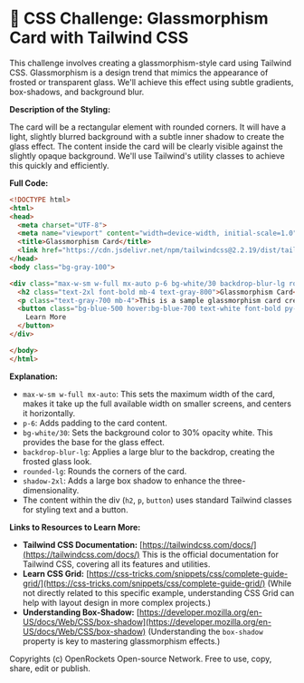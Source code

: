 # 🐞 CSS Challenge:  Glassmorphism Card with Tailwind CSS


This challenge involves creating a glassmorphism-style card using Tailwind CSS.  Glassmorphism is a design trend that mimics the appearance of frosted or transparent glass. We'll achieve this effect using subtle gradients, box-shadows, and background blur.

**Description of the Styling:**

The card will be a rectangular element with rounded corners.  It will have a light, slightly blurred background with a subtle inner shadow to create the glass effect.  The content inside the card will be clearly visible against the slightly opaque background.  We'll use Tailwind's utility classes to achieve this quickly and efficiently.

**Full Code:**

```html
<!DOCTYPE html>
<html>
<head>
  <meta charset="UTF-8">
  <meta name="viewport" content="width=device-width, initial-scale=1.0">
  <title>Glassmorphism Card</title>
  <link href="https://cdn.jsdelivr.net/npm/tailwindcss@2.2.19/dist/tailwind.min.css" rel="stylesheet">
</head>
<body class="bg-gray-100">

<div class="max-w-sm w-full mx-auto p-6 bg-white/30 backdrop-blur-lg rounded-lg shadow-2xl">
  <h2 class="text-2xl font-bold mb-4 text-gray-800">Glassmorphism Card</h2>
  <p class="text-gray-700 mb-4">This is a sample glassmorphism card created using Tailwind CSS.  It demonstrates a subtle glass effect using background blur and shadows.</p>
  <button class="bg-blue-500 hover:bg-blue-700 text-white font-bold py-2 px-4 rounded">
    Learn More
  </button>
</div>

</body>
</html>
```

**Explanation:**

* `max-w-sm w-full mx-auto`: This sets the maximum width of the card, makes it take up the full available width on smaller screens, and centers it horizontally.
* `p-6`: Adds padding to the card content.
* `bg-white/30`: Sets the background color to 30% opacity white. This provides the base for the glass effect.
* `backdrop-blur-lg`: Applies a large blur to the backdrop, creating the frosted glass look.
* `rounded-lg`: Rounds the corners of the card.
* `shadow-2xl`: Adds a large box shadow to enhance the three-dimensionality.
* The content within the div (`h2`, `p`, `button`) uses standard Tailwind classes for styling text and a button.


**Links to Resources to Learn More:**

* **Tailwind CSS Documentation:** [https://tailwindcss.com/docs/](https://tailwindcss.com/docs/)  This is the official documentation for Tailwind CSS, covering all its features and utilities.
* **Learn CSS Grid:**  [https://css-tricks.com/snippets/css/complete-guide-grid/](https://css-tricks.com/snippets/css/complete-guide-grid/) (While not directly related to this specific example, understanding CSS Grid can help with layout design in more complex projects.)
* **Understanding Box-Shadow:** [https://developer.mozilla.org/en-US/docs/Web/CSS/box-shadow](https://developer.mozilla.org/en-US/docs/Web/CSS/box-shadow) (Understanding the `box-shadow` property is key to mastering glassmorphism effects.)


Copyrights (c) OpenRockets Open-source Network. Free to use, copy, share, edit or publish.

